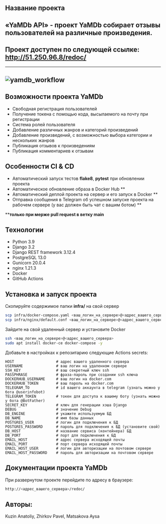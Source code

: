 ## Название проекта
**«YaMDb API»** - проект YaMDb собирает отзывы пользователей на различные произведения.
---
Проект доступен по следующей ссылке: <http://51.250.96.8/redoc/>
---
---
![yamdb_workflow](https://github.com/mirmir32/yamdb_final/workflows/yamdb_workflow/badge.svg)
---

## Возможности проекта YaMDb

- Свободная регистрация пользователей
- Получение токена с помощью кода, высылаемого на почту при регистрации
- Система ролей пользователя
- Добавление различных жанров и категорий произведений
- Добавление произведений, с возможностью выбора категории и нескольких жанров
- Публикация отзывов к произведениям
- Публикация комментариев к отзывам

## Особенности CI & CD

- Автоматический запуск тестов **flake8**, **pytest** при обновлении проекта
- Автоматическое обновление образа в Docker Hub **
- Автоматический деплой проекта на сервер и его запуск в Docker **
- Отправка сообщения в Telegram об успешном запуске проекта на рабочем сервере (у вас должен быть чат с вашим ботом) **

****только при мерже pull request в ветку main**

## Технологии

- Python 3.9
- Django 3.2
- Django REST framework 3.12.4
- PostgreSQL 13.0
- Gunicorn 20.0.4
- nginx 1.21.3
- Docker
- GitHub Actions

## Установка и запуск проекта

Скопируйте содержимое папки **infra/** на свой сервер

```sh
scp infra/docker-compose.yaml <ваш_логин_на_сервере>@<адрес_вашего_сервера>:~/
scp infra/nginx/default.conf <ваш_логин_на_сервере>@<адрес_вашего_сервера>:~/nginx/
```

Зайдите на свой удаленный сервер и установите Docker

```sh
ssh <ваш_логин_на_сервере>@<адрес_вашего_сервера>
sudo apt install docker-ce docker-compose -y
```

Добавьте в настройках к репозитарию следующие Actions secrets:

```
HOST                   # адрес вашего удаленного сервера
USERNAME               # ваш логин на удаленном сервере
SSH_KEY                # ваш секретный ключ ssh
PASSPHRASE             # фраза-пароль при создании ssh ключа
DOCKERHUB_USERNAME     # ваш логин на docker.com
DOCKERHUB_TOKEN        # ваш пароль на docker.com
TELEGRAM_TO            # id вашего аккаунта в telegram (узнать можно у бота @userinfobot)
TELEGRAM_TOKEN         # токен для доступа к вашему боту (узнать можно у бота @BotFather)
SECRET_KEY             # ключ для генерации хэша Django
DEBUG                  # значение Debug
DB_ENGINE              # укажите используемую БД
DB_NAME                # имя базы данных
POSTGRES_USER          # логин для подключения к БД
POSTGRES_PASSWORD      # пароль для подключения к БД (установите свой)
DB_HOST                # название сервиса (контейнера) БД
DB_PORT                # порт для подключения к БД 
EMAIL_HOST             # адрес сервера исходящей почты
EMAIL_PORT             # порт сервера исходящей почты
EMAIL_HOST_USER        # логин для авторизации на почтовом сервере
EMAIL_HOST_PASSWORD    # пароль для авторизации на почтовом сервере
```

## Документации проекта YaMDb

При развернутом проекте перейдите по адресу в браузере:

```sh
http://<адрес_вашего_сервера>/redoc/
```

## Авторы:
Kuzin Anatoliy, Zhirkov Pavel, Matsakova Aysa